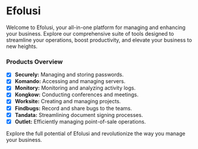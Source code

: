 # Efolusi
Welcome to Efolusi, your all-in-one platform for managing and enhancing your business. Explore our comprehensive suite of tools designed to streamline your operations, boost productivity, and elevate your business to new heights.

### Products Overview
- [x] **Securely:** Managing and storing passwords.
- [x] **Komando:** Accessing and managing servers.
- [x] **Monitory:** Monitoring and analyzing activity logs.
- [x] **Kongkow:** Conducting conferences and meetings.
- [x] **Worksite:** Creating and managing projects.
- [x] **Findbugs:** Record and share bugs to the teams.
- [x] **Tandata:** Streamlining document signing processes.
- [x] **Outlet:** Efficiently managing point-of-sale operations.

Explore the full potential of Efolusi and revolutionize the way you manage your business.
